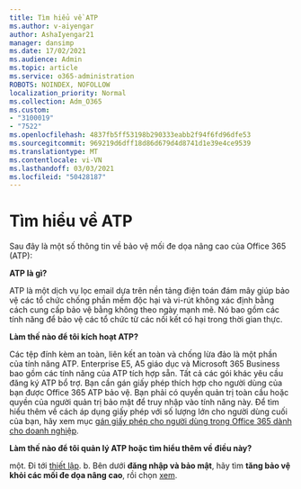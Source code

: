 ```yaml
---
title: Tìm hiểu về ATP
ms.author: v-aiyengar
author: AshaIyengar21
manager: dansimp
ms.date: 17/02/2021
ms.audience: Admin
ms.topic: article
ms.service: o365-administration
ROBOTS: NOINDEX, NOFOLLOW
localization_priority: Normal
ms.collection: Adm_O365
ms.custom:
- "3100019"
- "7522"
ms.openlocfilehash: 4837fb5ff53198b290333eabb2f94f6fd96dfe53
ms.sourcegitcommit: 969219d6dff18d86d679d4d8741d1e39e4ce9539
ms.translationtype: MT
ms.contentlocale: vi-VN
ms.lasthandoff: 03/03/2021
ms.locfileid: "50428187"
---
```

# <a name="learn-about-atp"></a>Tìm hiểu về ATP

Sau đây là một số thông tin về bảo vệ mối đe dọa nâng cao của Office 365 (ATP):

**ATP là gì?**

ATP là một dịch vụ lọc email dựa trên nền tảng điện toán đám mây giúp bảo vệ các tổ chức chống phần mềm độc hại và vi-rút không xác định bằng cách cung cấp bảo vệ bằng không theo ngày mạnh mẽ. Nó bao gồm các tính năng để bảo vệ các tổ chức từ các nối kết có hại trong thời gian thực.

**Làm thế nào để tôi kích hoạt ATP?**

Các tệp đính kèm an toàn, liên kết an toàn và chống lừa đảo là một phần của tính năng ATP. Enterprise E5, A5 giáo dục và Microsoft 365 Business bao gồm các tính năng của ATP tích hợp sẵn. Tất cả các gói khác yêu cầu đăng ký ATP bổ trợ. Bạn cần gán giấy phép thích hợp cho người dùng của bạn được Office 365 ATP bảo vệ. Bạn phải có quyền quản trị toàn cầu hoặc quyền của người quản trị bảo mật để truy nhập vào tính năng này. Để tìm hiểu thêm về cách áp dụng giấy phép với số lượng lớn cho người dùng cuối của bạn, hãy xem mục [gán giấy phép cho người dùng trong Office 365 dành cho doanh nghiệp](https://go.microsoft.com/fwlink/?linkid=2093435).

**Làm thế nào để tôi quản lý ATP hoặc tìm hiểu thêm về điều này?**

một. Đi tới [thiết lập](https://go.microsoft.com/fwlink/p/?linkid=2075721).
b. Bên dưới **đăng nhập và bảo mật**, hãy tìm **tăng bảo vệ khỏi các mối đe dọa nâng cao**, rồi chọn [xem](https://go.microsoft.com/fwlink/?linkid=2109302).
